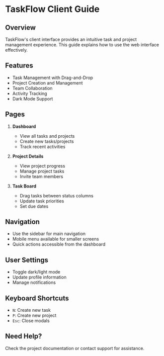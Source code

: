 
# TaskFlow Client Guide

## Overview
TaskFlow's client interface provides an intuitive task and project management experience. This guide explains how to use the web interface effectively.

## Features
- Task Management with Drag-and-Drop
- Project Creation and Management  
- Team Collaboration
- Activity Tracking
- Dark Mode Support

## Pages
1. **Dashboard**
   - View all tasks and projects
   - Create new tasks/projects
   - Track recent activities

2. **Project Details**
   - View project progress
   - Manage project tasks
   - Invite team members

3. **Task Board**
   - Drag tasks between status columns
   - Update task priorities
   - Set due dates

## Navigation
- Use the sidebar for main navigation
- Mobile menu available for smaller screens
- Quick actions accessible from the dashboard

## User Settings
- Toggle dark/light mode
- Update profile information
- Manage notifications

## Keyboard Shortcuts
- `N`: Create new task
- `P`: Create new project
- `Esc`: Close modals

## Need Help?
Check the project documentation or contact support for assistance.
